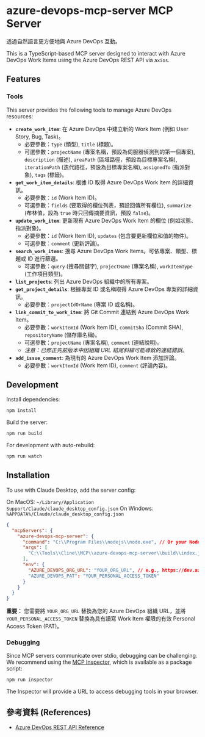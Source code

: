 # azure-devops-mcp-server MCP Server

透過自然語言更方便地與 Azure DevOps 互動。

This is a TypeScript-based MCP server designed to interact with Azure DevOps Work Items using the Azure DevOps REST API via `axios`.

## Features

### Tools

This server provides the following tools to manage Azure DevOps resources:

- **`create_work_item`**: 在 Azure DevOps 中建立新的 Work Item (例如 User Story, Bug, Task)。
  - 必要參數：`type` (類型), `title` (標題)。
  - 可選參數：`projectName` (專案名稱，預設為伺服器偵測到的第一個專案), `description` (描述), `areaPath` (區域路徑，預設為目標專案名稱), `iterationPath` (迭代路徑，預設為目標專案名稱), `assignedTo` (指派對象), `tags` (標籤)。
- **`get_work_item_details`**: 根據 ID 取得 Azure DevOps Work Item 的詳細資訊。
  - 必要參數：`id` (Work Item ID)。
  - 可選參數：`fields` (要取得的欄位列表，預設回傳所有欄位), `summarize` (布林值，設為 `true` 時只回傳摘要資訊，預設 `false`)。
- **`update_work_item`**: 更新現有 Azure DevOps Work Item 的欄位 (例如狀態、指派對象)。
  - 必要參數：`id` (Work Item ID), `updates` (包含要更新欄位和值的物件)。
  - 可選參數：`comment` (更新評論)。
- **`search_work_items`**: 搜尋 Azure DevOps Work Items。可依專案、類型、標題或 ID 進行篩選。
  - 可選參數：`query` (搜尋關鍵字), `projectName` (專案名稱), `workItemType` (工作項目類型)。
- **`list_projects`**: 列出 Azure DevOps 組織中的所有專案。
- **`get_project_details`**: 根據專案 ID 或名稱取得 Azure DevOps 專案的詳細資訊。
  - 必要參數：`projectIdOrName` (專案 ID 或名稱)。
- **`link_commit_to_work_item`**: 將 Git Commit 連結到 Azure DevOps Work Item。
  - 必要參數：`workItemId` (Work Item ID), `commitSha` (Commit SHA), `repositoryName` (儲存庫名稱)。
  - 可選參數：`projectName` (專案名稱), `comment` (連結說明)。
  - *注意：已修正先前版本中因組織 URL 結尾斜線可能導致的連結錯誤。*
- **`add_issue_comment`**: 為現有的 Azure DevOps Work Item 添加評論。
  - 必要參數：`workItemId` (Work Item ID), `comment` (評論內容)。

## Development

Install dependencies:
```bash
npm install
```

Build the server:
```bash
npm run build
```

For development with auto-rebuild:
```bash
npm run watch
```

## Installation

To use with Claude Desktop, add the server config:

On MacOS: `~/Library/Application Support/Claude/claude_desktop_config.json`
On Windows: `%APPDATA%/Claude/claude_desktop_config.json`

```json
{
  "mcpServers": {
    "azure-devops-mcp-server": {
      "command": "C:\\Program Files\\nodejs\\node.exe", // Or your Node.js path
      "args": [
        "C:\\Tools\\Cline\\MCP\\azure-devops-mcp-server\\build\\index.js" // Adjust path if needed
      ],
      "env": {
        "AZURE_DEVOPS_ORG_URL": "YOUR_ORG_URL", // e.g., https://dev.azure.com/YourOrganizationName
        "AZURE_DEVOPS_PAT": "YOUR_PERSONAL_ACCESS_TOKEN"
      }
    }
  }
}
```

**重要：** 您需要將 `YOUR_ORG_URL` 替換為您的 Azure DevOps 組織 URL，並將 `YOUR_PERSONAL_ACCESS_TOKEN` 替換為具有讀寫 Work Item 權限的有效 Personal Access Token (PAT)。

### Debugging

Since MCP servers communicate over stdio, debugging can be challenging. We recommend using the [MCP Inspector](https://github.com/modelcontextprotocol/inspector), which is available as a package script:

```bash
npm run inspector
```

The Inspector will provide a URL to access debugging tools in your browser.

## 參考資料 (References)

- [Azure DevOps REST API Reference](https://learn.microsoft.com/zh-tw/rest/api/azure/devops/?view=azure-devops-rest-7.2)
